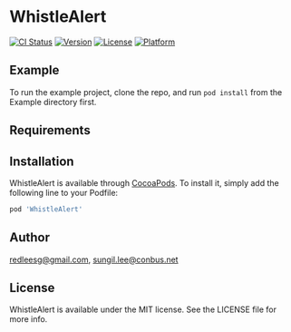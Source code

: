 # WhistleAlert

[![CI Status](https://img.shields.io/travis/redleesg@gmail.com/WhistleAlert.svg?style=flat)](https://travis-ci.org/redleesg@gmail.com/WhistleAlert)
[![Version](https://img.shields.io/cocoapods/v/WhistleAlert.svg?style=flat)](https://cocoapods.org/pods/WhistleAlert)
[![License](https://img.shields.io/cocoapods/l/WhistleAlert.svg?style=flat)](https://cocoapods.org/pods/WhistleAlert)
[![Platform](https://img.shields.io/cocoapods/p/WhistleAlert.svg?style=flat)](https://cocoapods.org/pods/WhistleAlert)

## Example

To run the example project, clone the repo, and run `pod install` from the Example directory first.

## Requirements

## Installation

WhistleAlert is available through [CocoaPods](https://cocoapods.org). To install
it, simply add the following line to your Podfile:

```ruby
pod 'WhistleAlert'
```

## Author

redleesg@gmail.com, sungil.lee@conbus.net

## License

WhistleAlert is available under the MIT license. See the LICENSE file for more info.
